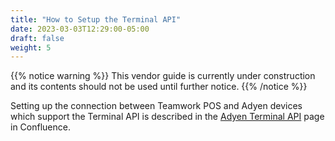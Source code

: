 ```yaml
---
title: "How to Setup the Terminal API"
date: 2023-03-03T12:29:00-05:00
draft: false
weight: 5
---
```


{{% notice warning %}}
This vendor guide is currently under construction and its contents should not be used until further notice.
{{% /notice %}}

Setting up the connection between Teamwork POS and Adyen devices which support the Terminal API is described in the [Adyen Terminal API](https://docs.google.com/document/d/1PfQd7cQyZ0Oa1AkbhuNIxFfwvpMxYG-BGRmz5lHqnuI/edit) page in Confluence.
